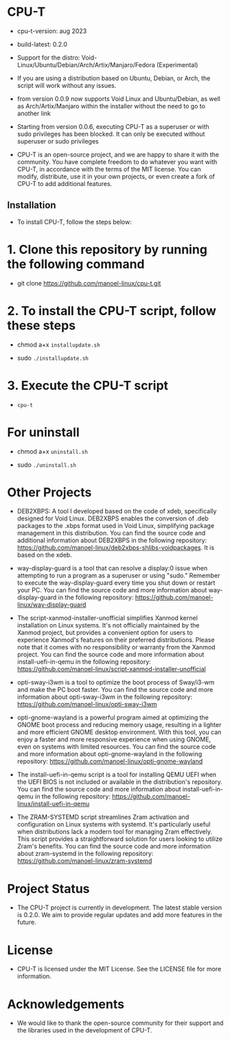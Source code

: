 # CPU-T

- cpu-t-version: aug 2023

- build-latest: 0.2.0

- Support for the distro: Void-Linux/Ubuntu/Debian/Arch/Artix/Manjaro/Fedora (Experimental)

- If you are using a distribution based on Ubuntu, Debian, or Arch, the script will work without any issues.

- from version 0.0.9 now supports Void Linux and Ubuntu/Debian, as well as Arch/Artix/Manjaro within the installer without the need to go to another link

- Starting from version 0.0.6, executing CPU-T as a superuser or with sudo privileges has been blocked. It can only be executed without superuser or sudo privileges

- CPU-T is an open-source project, and we are happy to share it with the community. You have complete freedom to do whatever you want with CPU-T, in accordance with the terms of the MIT license. You can modify, distribute, use it in your own projects, or even create a fork of CPU-T to add additional features.

## Installation

- To install CPU-T, follow the steps below:

# 1. Clone this repository by running the following command

- git clone https://github.com/manoel-linux/cpu-t.git

# 2. To install the CPU-T script, follow these steps

- chmod a+x `installupdate.sh`

- sudo `./installupdate.sh`

# 3. Execute the CPU-T script

- `cpu-t`

# For uninstall

- chmod a+x `uninstall.sh`

- sudo `./uninstall.sh`

# Other Projects

- DEB2XBPS: A tool I developed based on the code of xdeb, specifically designed for Void Linux. DEB2XBPS enables the conversion of .deb packages to the .xbps   format used in Void Linux, simplifying package management in this distribution. You can find the source code and additional information about DEB2XBPS in the  following repository: https://github.com/manoel-linux/deb2xbps-shlibs-voidpackages. It is based on the xdeb.

- way-display-guard is a tool that can resolve a display:0 issue when attempting to run a program as a superuser or using "sudo." Remember to execute the way-display-guard every time you shut down or restart your PC. You can find the source code and more information about way-display-guard in the following repository: https://github.com/manoel-linux/way-display-guard

- The script-xanmod-installer-unofficial simplifies Xanmod kernel installation on Linux systems. It's not officially maintained by the Xanmod project, but provides a convenient option for users to experience Xanmod's features on their preferred distributions. Please note that it comes with no responsibility or warranty from the Xanmod project. You can find the source code and more information about install-uefi-in-qemu in the following repository: https://github.com/manoel-linux/script-xanmod-installer-unofficial

- opti-sway-i3wm is a tool to optimize the boot process of Sway/i3-wm and make the PC boot faster. You can find the source code and more information about opti-sway-i3wm in the following repository: https://github.com/manoel-linux/opti-sway-i3wm

- opti-gnome-wayland is a powerful program aimed at optimizing the GNOME boot process and reducing memory usage, resulting in a lighter and more efficient GNOME  desktop environment. With this tool, you can enjoy a faster and more responsive experience when using GNOME, even on systems with limited resources. You can find the source code and more information about opti-gnome-wayland in the following repository: https://github.com/manoel-linux/opti-gnome-wayland

- The install-uefi-in-qemu script is a tool for installing QEMU UEFI when the UEFI BIOS is not included or available in the distribution's repository. You can find the source code and more information about install-uefi-in-qemu in the following repository: https://github.com/manoel-linux/install-uefi-in-qemu

- The ZRAM-SYSTEMD script streamlines Zram activation and configuration on Linux systems with systemd. It's particularly useful when distributions lack a modern tool for managing Zram effectively. This script provides a straightforward solution for users looking to utilize Zram's benefits. You can find the source code and more information about zram-systemd in the following repository: https://github.com/manoel-linux/zram-systemd

# Project Status

- The CPU-T project is currently in development. The latest stable version is 0.2.0. We aim to provide regular updates and add more features in the future.

# License

- CPU-T is licensed under the MIT License. See the LICENSE file for more information.

# Acknowledgements

- We would like to thank the open-source community for their support and the libraries used in the development of CPU-T.
